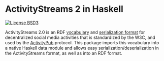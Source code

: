 ActivityStreams 2 in Haskell
============================

[![License BSD3][badge-license]][license]

[badge-license]: https://img.shields.io/badge/license-BSD3-green.svg?dummy
[license]: https://github.com/pniedzielski/rdf4h-vocab-activitystreams/blob/master/LICENSE.md

ActivityStreams 2.0 is an RDF [vocabulary][as2-vocab] and
[serialization format][as2-core] for decentralized social media
activities that is standardized by the W3C, and used by the
[ActivityPub][ap] protocol.  This package imports this vocabulary into
a native Haskell data module and allows easy
serialization/deserialization in the ActivityStreams format, as well
as into an RDF format.

[as2-vocab]: https://www.w3.org/TR/activitystreams-vocabulary/
[as2-core]: https://www.w3.org/TR/activitystreams-core/
[ap]: https://www.w3.org/TR/activitypub/
